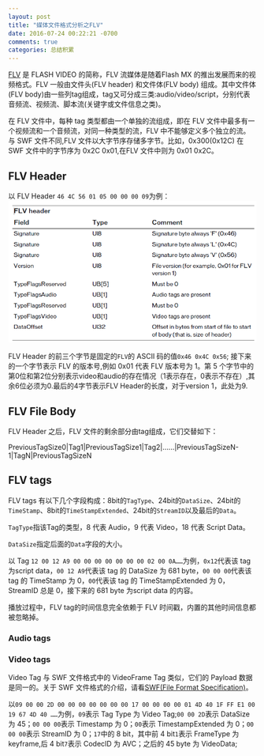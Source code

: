 ```yaml
---
layout: post
title: "媒体文件格式分析之FLV"
date: 2016-07-24 00:22:21 -0700
comments: true
categories: 总结积累
---
```


[FLV](https://en.wikipedia.org/wiki/Flash_Video) 是 FLASH VIDEO 的简称，FLV 流媒体是随着Flash MX 的推出发展而来的视频格式。FLV 一般由文件头(FLV header) 和文件体(FLV body) 组成。其中文件体(FLV body)由一些列tag组成，tag又可分成三类:audio/video/script，分别代表音频流、视频流、脚本流(关键字或文件信息之类)。
<!--more-->
在 FLV 文件中，每种 tag 类型都由一个单独的流组成，即在 FLV 文件中最多有一个视频流和一个音频流，对同一种类型的流，FLV 中不能够定义多个独立的流。
与 SWF 文件不同,FLV 文件以大字节序存储多字节。比如，0x300(0x12C) 在 SWF 文件中的字节序为 0x2C 0x01,在FLV 文件中则为 0x01 0x2C。

## FLV Header
以 FLV Header `46 4C 56 01 05 00 00 00 09`为例：  
<img src="/images/flvparse/flv_header.png"> 

FLV Header 的前三个字节是固定的`FLV`的 ASCII 码的值`0x46 0x4C 0x56`; 接下来的一个字节表示 FLV 的版本号,例如 0x01 代表 FLV 版本号为 1。第 5 个字节中的第0位和第2位分别表示video和audio的存在情况（1表示存在，0表示不存在）,其余6位必须为0.最后的4字节表示FLV Header的长度，对于version 1，此处为9.  

## FLV File Body
FLV Header 之后，FLV 文件的剩余部分由tag组成，它们交替如下：  

PreviousTagSize0|Tag1|PreviousTagSize1|Tag2|……|PreviousTagSizeN-1|TagN|PreviousTagSizeN

## FLV tags
FLV tags 有以下几个字段构成：8bit的`TagType`、24bit的`DataSize`、24bit的`TimeStamp`、8bit的`TimeStampExtended`、24bit的`StreamID`以及最后的`Data`。

`TagType`指该Tag的类型，8 代表 Audio，9 代表 Video，18 代表 Script Data。

`DataSize`指定后面的`Data`字段的大小。

以 Tag `12 00 12 A9 00 00 00 00 00 00 00 02 00 0A……`为例，`0x12`代表该 tag 为script data，`00 12 A9`代表该 tag 的 DataSize 为 681 byte，`00 00 00`代表该 tag 的 TimeStamp 为 0，`00`代表该 tag 的 TimeStampExtended 为 0，StreamID 总是 0，接下来的 681 byte 为script data 的内容。

播放过程中，FLV tag的时间信息完全依赖于 FLV 时间戳，内置的其他时间信息都被忽略掉。

### Audio tags
### Video tags
Video Tag 与 SWF 文件格式中的 VideoFrame Tag 类似，它们的 Payload 数据是同一的。关于 SWF 文件格式的介绍，请看[SWF(File Format Specification)](www.adobe.com/go/swf_file_format)。

以`09 00 00 2D 00 00 00 00 00 00 00 17 00 00 00 00 01 4D 40 1F FF E1 00 19 67 4D 40 ……`为例，`09`表示 Tag Type 为 Video Tag;`00 00 2D`表示 DataSize 为 45；`00 00 00`表示 Timestamp 为 0；`00`表示 TimestampExtended 为 0；`00 00 00`表示 StreamID 为 0；`17`中的 8 bit，其中前 4 bit`1`表示 FrameType 为 keyframe,后 4 bit`7`表示 CodecID 为 AVC；之后的 45 byte 为 VideoData;

